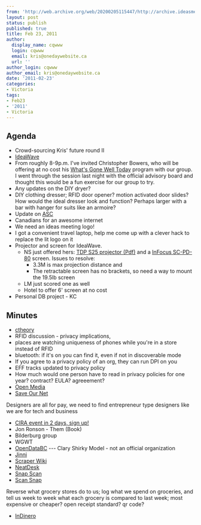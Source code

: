 ```yaml
---
from: 'http://web.archive.org/web/20200205115447/http://archive.ideasmeetings.org/wiki/Feb23,2011'
layout: post
status: publish
published: true
title: Feb 23, 2011
author:
  display_name: cqwww
  login: cqwww
  email: kris@onedaywebsite.ca
  url: ''
author_login: cqwww
author_email: kris@onedaywebsite.ca
date: '2011-02-23'
categories:
- Victoria
tags:
- Feb23
- '2011'
- Victoria
---
```


## Agenda

* Crowd-sourcing Kris' future round II
* [IdeaWave](http://www.ideawave.ca/)
* From roughly 8-9p.m. I've invited Christopher Bowers, who will be offering at no cost his [What's Gone Well Today](http://www.conversationworks.ca/whats-gone-well-today/) program with our group. I went through the session last night with the official advisory board and thought this would be a fun exercise for our group to try.
* Any updates on the DIY dryer?
* DIY clothing dresser; RFID door opener? motion activated door slides? How would the ideal dresser look and function? Perhaps larger with a bar with hanger for suits like an armoire?
* Update on [ASC](http://www.awesomeshitclub.com/)
* Canadians for an awesome internet
* We need an ideas meeting logo!
* I got a convenient travel laptop, help me come up with a clever hack to replace the lit logo on it
* Projector and screen for IdeaWave. 
    * NS just offered hers: [TDP S25 projector (Pdf)](http://www.toshiba.ca/web/pdf/TDP_S25.pdf) and a [InFocus SC-PD-80](http://www.frontierpc.com/SC-PD-80.html) screen. Issues to resolve: 
        * 3.3M is max projection distance and
        * The retractable screen has no brackets, so need a way to mount the 19.5lb screen
    * LM just scored one as well
    * Hotel to offer 6' screen at no cost
* Personal DB project - KC

## Minutes

* [ctheory](http://ctheory.net/)
* RFID discussion - privacy implications, 
* places are watching uniqueness of phones while you're in a store instead of RFID
* bluetooth: if it's on you can find it, even if not in discoverable mode
* If you agree to a privacy policy of an org, they can run DPI on you
* EFF tracks updated to privacy policy
* How much would one person have to read in privacy policies for one year? contract? EULA? agreeement? 
* [Open Media](http://openmedia.ca/)
* [Save Our Net](http://www.saveournet.ca/)

Designers are all for pay, we need to find entrepreneur type designers like we
are for tech and business

* [CIRA event in 2 days, sign up!](http://cira.ca/one-week-left-to-register-for-national-event-on-future-of-the-internet/)
* Jon Ronson - Them (Book)
* Bilderburg group
* WGWT 
* [OpenDataBC](http://www.opendatabc.ca/) --- Clary Shirky Model - not an official organization
* [Jinni](http://www.jinni.com/)
* [Scraper Wiki](http://scraperwiki.com/)
* [NeatDesk](http://www.neatco.com/products/neatdesk)
* [Snap Scan](http://www.snap-scan.com/us.html)
* [Scan Snap](http://scansnap.fujitsu.com/ss_products.html)

Reverse what grocery stores do to us; log what we spend on groceries, and tell
us week to week what each grocery is compared to last week; most expensive or
cheaper? open receipt standard? qr code?

* [InDinero](https://indinero.com/)
